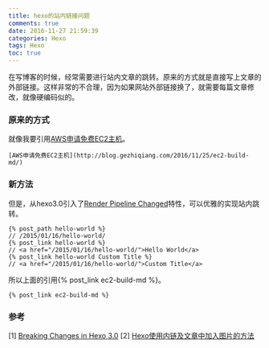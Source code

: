 ```yaml
---
title: hexo的站内链接问题
comments: true
date: 2016-11-27 21:59:39
categories: Hexo
tags: Hexo
toc: true
---
```

在写博客的时候，经常需要进行站内文章的跳转。原来的方式就是直接写上文章的外部链接。这样非常的不合理，因为如果网站外部链接换了，就需要每篇文章修改，就像硬编码似的。
<!--more-->
### 原来的方式
就像我要引用[AWS申请免费EC2主机](http://blog.gezhiqiang.com/2016/11/25/ec2-build-md/)。
```
[AWS申请免费EC2主机](http://blog.gezhiqiang.com/2016/11/25/ec2-build-md/)
```
### 新方法
但是，从hexo3.0引入了[Render Pipeline Changed](https://github.com/hexojs/hexo/wiki/Breaking-Changes-in-Hexo-3.0#render-pipeline-changed)特性，可以优雅的实现站内跳转。
```
{% post_path hello-world %}
// /2015/01/16/hello-world/
{% post_link hello-world %}
// <a href="/2015/01/16/hello-world/">Hello World</a>
{% post_link hello-world Custom Title %}
// <a href="/2015/01/16/hello-world/">Custom Title</a>
```
所以上面的引用{% post_link ec2-build-md %}。
```
{% post_link ec2-build-md %}
```

### 参考
[1] [Breaking Changes in Hexo 3.0](https://github.com/hexojs/hexo/wiki/Breaking-Changes-in-Hexo-3.0#render-pipeline-changed)
[2] [Hexo使用内链及文章中加入图片的方法](http://marshal.ohtly.com/2015/09/12/internal-link-and-image-for-hexo/)

